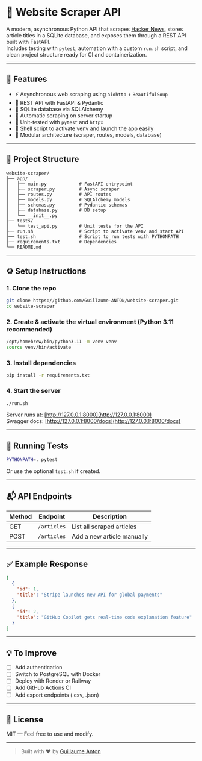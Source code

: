 # 📰 Website Scraper API

A modern, asynchronous Python API that scrapes [Hacker News](https://news.ycombinator.com), stores article titles in a SQLite database, and exposes them through a REST API built with FastAPI.  
Includes testing with `pytest`, automation with a custom `run.sh` script, and clean project structure ready for CI and containerization.

---

## 🚀 Features

- ⚡️ Asynchronous web scraping using `aiohttp` + `BeautifulSoup`
- 🔌 REST API with FastAPI & Pydantic
- 📓 SQLite database via SQLAlchemy
- 🔀 Automatic scraping on server startup
- 🧲 Unit-tested with `pytest` and `httpx`
- 🔧 Shell script to activate venv and launch the app easily
- 🧱 Modular architecture (scraper, routes, models, database)

---

## 📁 Project Structure

```
website-scraper/
├── app/
│   ├── main.py            # FastAPI entrypoint
│   ├── scraper.py         # Async scraper
│   ├── routes.py          # API routes
│   ├── models.py          # SQLAlchemy models
│   ├── schemas.py         # Pydantic schemas
│   ├── database.py        # DB setup
│   └── __init__.py
├── tests/
│   └── test_api.py        # Unit tests for the API
├── run.sh                 # Script to activate venv and start API
├── test.sh                # Script to run tests with PYTHONPATH
├── requirements.txt       # Dependencies
└── README.md
```

---

## ⚙️ Setup Instructions

### 1. Clone the repo

```bash
git clone https://github.com/Guillaume-ANTON/website-scraper.git
cd website-scraper
```

### 2. Create & activate the virtual environment (Python 3.11 recommended)

```bash
/opt/homebrew/bin/python3.11 -m venv venv
source venv/bin/activate
```

### 3. Install dependencies

```bash
pip install -r requirements.txt
```

### 4. Start the server

```bash
./run.sh
```

Server runs at: [http://127.0.0.1:8000](http://127.0.0.1:8000)  
Swagger docs: [http://127.0.0.1:8000/docs](http://127.0.0.1:8000/docs)

---

## 🧲 Running Tests

```bash
PYTHONPATH=. pytest
```

Or use the optional `test.sh` if created.

---

## 📬 API Endpoints

| Method | Endpoint        | Description               |
|--------|-----------------|---------------------------|
| GET    | `/articles`     | List all scraped articles |
| POST   | `/articles`     | Add a new article manually|

---

## ✅ Example Response

```json
[
  {
    "id": 1,
    "title": "Stripe launches new API for global payments"
  },
  {
    "id": 2,
    "title": "GitHub Copilot gets real-time code explanation feature"
  }
]
```

---

## 💡 To Improve

- [ ] Add authentication
- [ ] Switch to PostgreSQL with Docker
- [ ] Deploy with Render or Railway
- [ ] Add GitHub Actions CI
- [ ] Add export endpoints (.csv, .json)

---

## 📄 License

MIT — Feel free to use and modify.

---

> Built with ❤️ by [Guillaume Anton](https://github.com/Guillaume-ANTON)
